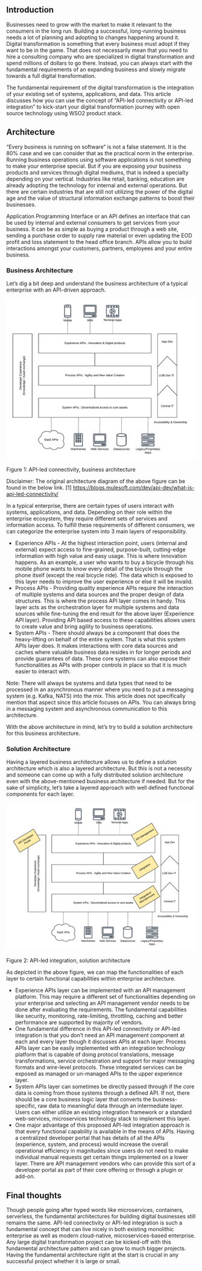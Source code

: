 ## Introduction

Businesses need to grow with the market to make it relevant to the consumers in the long run. Building a successful, long-running business needs a lot of planning and adopting to changes happening around it. Digital transformation is something that every business must adopt if they want to be in the game. That does not necessarily mean that you need to hire a consulting company who are specialized in digital transformation and spend millions of dollars to go there. Instead, you can always start with the fundamental requirements of an expanding business and slowly migrate towards a full digital transformation. 

The fundamental requirement of the digital transformation is the integration of your existing set of systems, applications, and data. This article discusses how you can use the concept of “API-led connectivity or API-led integration” to kick-start your digital transformation journey with open source technology using WSO2 product stack.

## Architecture
“Every business is running on software” is not a false statement. It is the 80% case and we can consider that as the practical norm in the enterprise. Running business operations using software applications is not something to make your enterprise special. But if you are exposing your business products and services through digital mediums, that is indeed a specialty depending on your vertical. Industries like retail, banking, education are already adopting the technology for internal and external operations. But there are certain industries that are still not utilizing the power of the digital age and the value of structural information exchange patterns to boost their businesses. 

Application Programming Interface or an API defines an interface that can be used by internal and external consumers to get services from your business. It can be as simple as buying a product through a web site, sending a purchase order to supply raw material or even updating the EOD profit and loss statement to the head office branch. APIs allow you to build interactions amongst your customers, partners, employees and your entire business. 

### Business Architecture

Let’s dig a bit deep and understand the business architecture of a typical enterprise with an API-driven approach. 

![API-led-connectivity-1](images/API-led-Business-Transformation-1.png)

Figure 1: API-led connectivity, business architecture

Disclaimer: The original architecture diagram of the above figure can be found in the below link.
[1] https://blogs.mulesoft.com/dev/api-dev/what-is-api-led-connectivity/

In a typical enterprise, there are certain types of users interact with systems, applications, and data. Depending on their role within the enterprise ecosystem, they require different sets of services and information access. To fulfill these requirements of different consumers, we can categorize the enterprise system into 3 main layers of responsibility. 

- Experience APIs - At the highest interaction point, users (internal and external) expect access to fine-grained, purpose-built, cutting-edge information with high value and easy usage. This is where innovation happens. As an example, a user who wants to buy a bicycle through his mobile phone wants to know every detail of the bicycle through the phone itself (except the real bicycle ride). The data which is exposed to this layer needs to improve the user experience or else it will be invalid. 
- Process APIs - Providing quality experience APIs require the interaction of multiple systems and data sources and the proper design of data structures. This is where the process API layer comes in handy. This layer acts as the orchestration layer for multiple systems and data sources while fine-tuning the end result for the above layer (Experience API layer). Providing API based access to these capabilities allows users to create value and bring agility to business operations. 
- System APIs - There should always be a component that does the heavy-lifting on behalf of the entire system. That is what this system APIs layer does. It makes interactions with core data sources and caches where valuable business data resides in for longer periods and provide guarantees of data. These core systems can also expose their functionalities as APIs with proper controls in place so that it is much easier to interact with. 


Note: There will always be systems and data types that need to be processed in an asynchronous manner where you need to put a messaging system (e.g. Kafka, NATS) into the mix. This article does not specifically mention that aspect since this article focuses on APIs. You can always bring in a messaging system and asynchronous communication to this architecture. 

With the above architecture in mind, let’s try to build a solution architecture for this business architecture. 

### Solution Architecture
Having a layered business architecture allows us to define a solution architecture which is also a layered architecture. But this is not a necessity and someone can come up with a fully distributed solution architecture even with the above-mentioned business architecture if needed. But for the sake of simplicity, let’s take a layered approach with well defined functional components for each layer. 

![API-led-connectivity-2](images/API-led-Business-Transformation-2.png)

Figure 2: API-led integration, solution architecture

As depicted in the above figure, we can map the functionalities of each layer to certain functional capabilities within enterprise architecture. 

- Experience APIs layer can be implemented with an API management platform. This may require a different set of functionalities depending on your enterprise and selecting an API management vendor needs to be done after evaluating the requirements. The fundamental capabilities like security, monitoring, rate-limiting, throttling, caching and better performance are supported by majority of vendors. 
- One fundamental difference in this API-led connectivity or API-led integration is that you don’t need an API management component at each and every layer though it discusses APIs at each layer. Process APIs layer can be easily implemented with an integration technology platform that is capable of doing protocol translations, message transformations, service orchestration and support for major messaging formats and wire-level protocols. These integrated services can be exposed as managed or un-managed APIs to the upper experience layer. 
- System APIs layer can sometimes be directly passed through if the core data is coming from those systems through a defined API. If not, there should be a core business logic layer that converts the business-specific, raw data to meaningful data through an intermediate layer. Users can either utilize an existing integration framework or a standard web-services, microservices technology stack to implement this layer. 
- One major advantage of this proposed API-led integration approach is that every functional capability is available in the means of APIs. Having a centralized developer portal that has details of all the APIs (experience, system, and process) would increase the overall operational efficiency in magnitudes since users do not need to make individual manual requests get certain things implemented on a lower layer. There are API management vendors who can provide this sort of a developer portal as part of their core offering or through a plugin or add-on. 

## Final thoughts
Though people going after hyped words like microservices, containers, serverless, the fundamental architectures for building digital businesses still remains the same. API-led connectivity or API-led integration is such a fundamental concept that can live nicely in both existing monolithic enterprise as well as modern cloud-native, microservices-based enterprise. Any large digital transformation project can be kicked-off with this fundamental architecture pattern and can grow to much bigger projects. Having the fundamental architecture right at the start is crucial in any successful project whether it is large or small. 
